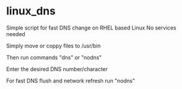 # linux_dns
Simple script for fast DNS change on RHEL based Linux No services needed

Simply move or coppy files to /usr/bin

Then run commands "dns" or "nodns"

Enter the desired DNS number/character

For fast DNS flush and network refresh run "nodns"
